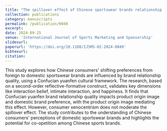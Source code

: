 ```yaml
---
title: "The spillover effect of Chinese sportswear brands relationship quality a perspective of Confucian yuanfen culture"
collection: publications
category: manuscripts
permalink: /publication/0049
excerpt: 
date: 2024-09-25
venue: 'International Journal of Sports Marketing and Sponsorship'
slidesurl: 
paperurl: 'https://doi.org/10.1108/IJSMS-02-2024-0049'
bibtexurl: 
citation: 
---
```

This study explores how Chinese consumers' shifting preferences from foreign to domestic sportswear brands are influenced by brand relationship quality, using a Confucian yuanfen cultural framework. The research, based on a second-order reflective-formative construct, validates key dimensions like interaction belief, intimate interaction, and happiness. It finds that Confucian yuanfen brand relationship quality impacts product origin image and domestic brand preference, with the product origin image mediating this effect. However, consumer xenocentrism does not moderate the spillover effect. The study contributes to the understanding of Chinese consumers' perceptions of domestic sportswear brands and highlights the potential for co-opetition among Chinese sports brands.
